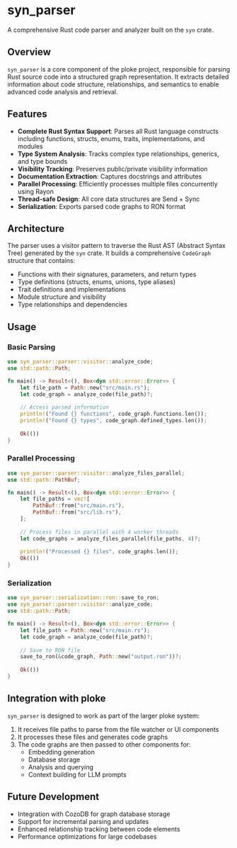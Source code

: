 # syn_parser

A comprehensive Rust code parser and analyzer built on the `syn` crate.

## Overview

`syn_parser` is a core component of the ploke project, responsible for parsing Rust source code into a structured graph representation. It extracts detailed information about code structure, relationships, and semantics to enable advanced code analysis and retrieval.

## Features

- **Complete Rust Syntax Support**: Parses all Rust language constructs including functions, structs, enums, traits, implementations, and modules
- **Type System Analysis**: Tracks complex type relationships, generics, and type bounds
- **Visibility Tracking**: Preserves public/private visibility information
- **Documentation Extraction**: Captures docstrings and attributes
- **Parallel Processing**: Efficiently processes multiple files concurrently using Rayon
- **Thread-safe Design**: All core data structures are Send + Sync
- **Serialization**: Exports parsed code graphs to RON format

## Architecture

The parser uses a visitor pattern to traverse the Rust AST (Abstract Syntax Tree) generated by the `syn` crate. It builds a comprehensive `CodeGraph` structure that contains:

- Functions with their signatures, parameters, and return types
- Type definitions (structs, enums, unions, type aliases)
- Trait definitions and implementations
- Module structure and visibility
- Type relationships and dependencies

## Usage

### Basic Parsing

```rust
use syn_parser::parser::visitor::analyze_code;
use std::path::Path;

fn main() -> Result<(), Box<dyn std::error::Error>> {
    let file_path = Path::new("src/main.rs");
    let code_graph = analyze_code(file_path)?;
    
    // Access parsed information
    println!("Found {} functions", code_graph.functions.len());
    println!("Found {} types", code_graph.defined_types.len());
    
    Ok(())
}
```

### Parallel Processing

```rust
use syn_parser::parser::visitor::analyze_files_parallel;
use std::path::PathBuf;

fn main() -> Result<(), Box<dyn std::error::Error>> {
    let file_paths = vec![
        PathBuf::from("src/main.rs"),
        PathBuf::from("src/lib.rs"),
    ];
    
    // Process files in parallel with 4 worker threads
    let code_graphs = analyze_files_parallel(file_paths, 4)?;
    
    println!("Processed {} files", code_graphs.len());
    Ok(())
}
```

### Serialization

```rust
use syn_parser::serialization::ron::save_to_ron;
use syn_parser::parser::visitor::analyze_code;
use std::path::Path;

fn main() -> Result<(), Box<dyn std::error::Error>> {
    let file_path = Path::new("src/main.rs");
    let code_graph = analyze_code(file_path)?;
    
    // Save to RON file
    save_to_ron(&code_graph, Path::new("output.ron"))?;
    
    Ok(())
}
```

## Integration with ploke

`syn_parser` is designed to work as part of the larger ploke system:

1. It receives file paths to parse from the file watcher or UI components
2. It processes these files and generates code graphs
3. The code graphs are then passed to other components for:
   - Embedding generation
   - Database storage
   - Analysis and querying
   - Context building for LLM prompts

## Future Development

- Integration with CozoDB for graph database storage
- Support for incremental parsing and updates
- Enhanced relationship tracking between code elements
- Performance optimizations for large codebases


